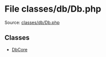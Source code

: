 File classes/db/Db.php
=========

Source: [classes/db/Db.php](https://github.com/PrestaShop/PrestaShop/blob/1.5.3.0/classes/db/Db.php)


Classes
-------

* [DbCore](class.DbCore.md)

